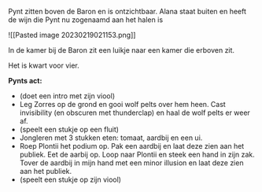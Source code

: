 Pynt zitten boven de Baron en is ontzichtbaar. Alana staat buiten en heeft de wijn die Pynt nu zogenaamd aan het halen is

![[Pasted image 20230219021153.png]]

In de kamer bij de Baron zit een luikje naar een kamer die erboven zit.

Het is kwart voor vier. 

**Pynts act:**
  * (doet een intro met zijn viool)
  * Leg Zorres op de grond en gooi wolf pelts over hem heen. Cast invisibility (en obscuren met thunderclap) en haal de wolf pelts er weer af.
  * (speelt een stukje op een fluit)
  * Jongleren met 3 stukken eten: tomaat, aardbij en een ui.
  * Roep Plontii het podium op. Pak een aardbij en laat deze zien aan het publiek. Eet de aarbij op. Loop naar Plontii en steek een hand in zijn zak. Tover de aardbij in mijn hand met een minor illusion en laat deze zien aan het publiek.
  * (speelt een stukje op zijn viool)





